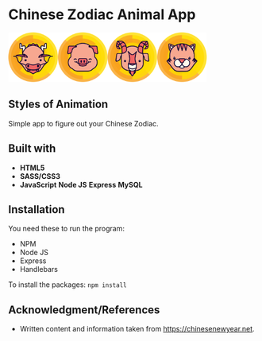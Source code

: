 # Chinese Zodiac Animal App

<img src="/public/imgs/animal_dragon.svg" width="100"><img src="/public/imgs/animal_pig.svg" width="100"><img src="/public/imgs/animal_goat.svg" width="100"><img src="/public/imgs/animal_tiger.svg" width="100">

## Styles of Animation


Simple app to figure out your Chinese Zodiac.


## Built with
* **HTML5**
* **SASS/CSS3**
* **JavaScript**
**Node JS**
**Express**
**MySQL**


## Installation

You need these to run the program:

* NPM
* Node JS
* Express
* Handlebars

To install the packages: `npm install`

## Acknowledgment/References

* Written content and information taken from https://chinesenewyear.net.
